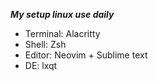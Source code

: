 **_My setup linux use daily_**

- Terminal: Alacritty
- Shell: Zsh
- Editor: Neovim + Sublime text 
- DE: lxqt
